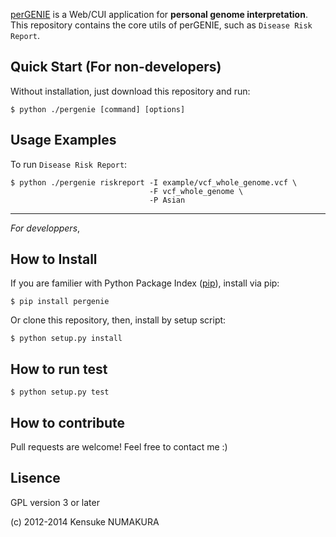 [perGENIE](http://pergenie.org) is a Web/CUI application for
**personal genome interpretation**. This repository contains
the core utils of perGENIE, such as `Disease Risk Report`.


## Quick Start (For non-developers)

Without installation, just download this repository and run:

    $ python ./pergenie [command] [options]


## Usage Examples

To run `Disease Risk Report`:

    $ python ./pergenie riskreport -I example/vcf_whole_genome.vcf \
                                   -F vcf_whole_genome \
                                   -P Asian

----

*For developpers*,

## How to Install

If you are familier with Python Package Index
([pip](https://pypi.python.org/pypi/pip)), install via pip:

    $ pip install pergenie

Or clone this repository, then, install by setup script:

    $ python setup.py install


## How to run test

    $ python setup.py test


## How to contribute

Pull requests are welcome! Feel free to contact me :)


## Lisence

GPL version 3 or later


(c) 2012-2014 Kensuke NUMAKURA
